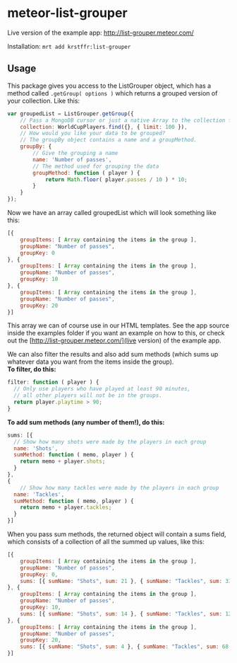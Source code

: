meteor-list-grouper
===================

Live version of the example app: http://list-grouper.meteor.com/

Installation: ```mrt add krstffr:list-grouper```

## Usage

This package gives you access to the ListGrouper object, which has a method called ```.getGroup( options )``` which returns a grouped version of your collection. Like this:
```javascript
var groupedList = ListGrouper.getGroup({
	// Pass a MongoDB cursor or just a native Array to the collection field
	collection: WorldCupPlayers.find({}, { limit: 100 }),
	// How would you like your data to be grouped?
	// The groupBy object contains a name and a groupMethod.
	groupBy: {
		// Give the grouping a name
		name: 'Number of passes',
		// The method used for grouping the data
		groupMethod: function ( player ) {
			return Math.floor( player.passes / 10 ) * 10;
		}
	}
});
```

Now we have an array called groupedList which will look something like this:

```javascript
[{
	groupItems: [ Array containing the items in the group ],
	groupName: "Number of passes",
	groupKey: 0
}, {
	groupItems: [ Array containing the items in the group ],
	groupName: "Number of passes",
	groupKey: 10
}, {
	groupItems: [ Array containing the items in the group ],
	groupName: "Number of passes",
	groupKey: 20
}]
```

This array we can of course use in our HTML templates. See the app source inside the examples folder if you want an example on how to this, or check out the [http://list-grouper.meteor.com/](live version) of the example app.

We can also filter the results and also add sum methods (which sums up whatever data you want from the items inside the group).  
**To filter, do this:**
```javascript
filter: function ( player ) {
  // Only use players who have played at least 90 minutes,
  // all other players will not be in the groups.
  return player.playtime > 90;
}
```
**To add sum methods (any number of them!), do this:**
```javascript
sums: [{
  // Show how many shots were made by the players in each group
  name: 'Shots',
  sumMethod: function ( memo, player ) {
    return memo + player.shots;
  }
},
{
	// Show how many tackles were made by the players in each group
  name: 'Tackles',
  sumMethod: function ( memo, player ) {
    return memo + player.tackles;
  }
}]
```
When you pass sum methods, the returned object will contain a sums field, which consists of a collection of all the summed up values, like this:
```javascript
[{
	groupItems: [ Array containing the items in the group ],
	groupName: "Number of passes",
	groupKey: 0,
	sums: [{ sumName: "Shots", sum: 21 }, { sumName: "Tackles", sum: 33 }]
}, {
	groupItems: [ Array containing the items in the group ],
	groupName: "Number of passes",
	groupKey: 10,
	sums: [{ sumName: "Shots", sum: 14 }, { sumName: "Tackles", sum: 12 }]
}, {
	groupItems: [ Array containing the items in the group ],
	groupName: "Number of passes",
	groupKey: 20,
	sums: [{ sumName: "Shots", sum: 4 }, { sumName: "Tackles", sum: 68 }]
}]
```
